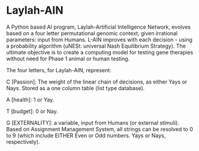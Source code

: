 # Laylah-AIN
A Python based AI program, Laylah-Artificial Intelligence Network, evolves based on a four letter permutational genomic context, given irrational parameters: input from Humans. L-AIN improves with each decision - using a probability algorithm (uNESt: universal Nash Equilibrium Strategy). The ultimate objective is to create a computing model for testing gene therapies without need for Phase 1 animal or human testing.

The four letters, for Laylah-AIN, represent:

C [Passion]: The weight of the linear chain of decisions, as either Yays or Nays. Stored as a one column table (list type database).

A [health]: 1 or Yay. 

T [budget]: 0 or Nay.

G [EXTERNALITY]: a variable, input from Humans (or external stimuli). Based on Assignment Management System, all strings can be resolved to 0 to 9 (which include EITHER Even or Odd numbers. Yays or Nays, respectively).

 
